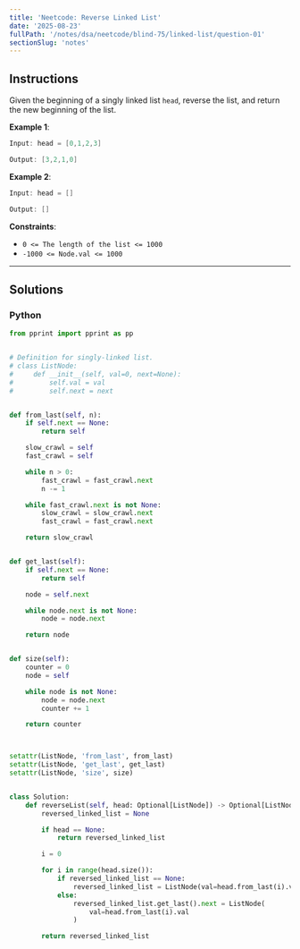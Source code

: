 ```yaml
---
title: 'Neetcode: Reverse Linked List'
date: '2025-08-23'
fullPath: '/notes/dsa/neetcode/blind-75/linked-list/question-01'
sectionSlug: 'notes'
---
```


## Instructions

Given the beginning of a singly linked list `head`, reverse the list, and return the new beginning of the list.

**Example 1**:

```java
Input: head = [0,1,2,3]

Output: [3,2,1,0]
```

**Example 2**:

```java
Input: head = []

Output: []
```

**Constraints**:

- `0 <= The length of the list <= 1000`
- `-1000 <= Node.val <= 1000`

---

## Solutions

### Python

```Python
from pprint import pprint as pp


# Definition for singly-linked list.
# class ListNode:
#     def __init__(self, val=0, next=None):
#         self.val = val
#         self.next = next


def from_last(self, n):
    if self.next == None:
        return self

    slow_crawl = self
    fast_crawl = self

    while n > 0:
        fast_crawl = fast_crawl.next
        n -= 1

    while fast_crawl.next is not None:
        slow_crawl = slow_crawl.next
        fast_crawl = fast_crawl.next

    return slow_crawl


def get_last(self):
    if self.next == None:
        return self

    node = self.next

    while node.next is not None:
        node = node.next

    return node


def size(self):
    counter = 0
    node = self

    while node is not None:
        node = node.next
        counter += 1

    return counter



setattr(ListNode, 'from_last', from_last)
setattr(ListNode, 'get_last', get_last)
setattr(ListNode, 'size', size)


class Solution:
    def reverseList(self, head: Optional[ListNode]) -> Optional[ListNode]:
        reversed_linked_list = None

        if head == None:
            return reversed_linked_list

        i = 0

        for i in range(head.size()):
            if reversed_linked_list == None:
                reversed_linked_list = ListNode(val=head.from_last(i).val)
            else:
                reversed_linked_list.get_last().next = ListNode(
                    val=head.from_last(i).val
                )

        return reversed_linked_list


```
